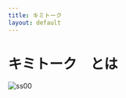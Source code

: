```yaml
---
title: キミトーク
layout: default
---
```


# キミトーク　とは

![ss00](https://github.com/user-attachments/assets/e8ca6418-ff83-4346-b07e-e3cb670f5767)
